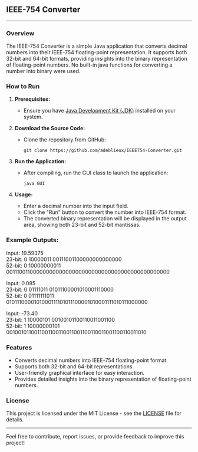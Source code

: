 ## IEEE-754 Converter

---

### Overview

The IEEE-754 Converter is a simple Java application that converts decimal numbers into their IEEE-754 floating-point representation. It supports both 32-bit and 64-bit formats, providing insights into the binary representation of floating-point numbers. No built-in java functions for converting a number into binary were used.

### How to Run

1. **Prerequisites:**
    - Ensure you have [Java Development Kit (JDK)](https://openjdk.org/) installed on your system.

2. **Download the Source Code:**
    - Clone the repository from GitHub:
      ```
      git clone https://github.com/adeblieux/IEEE754-Converter.git
      ```

3. **Run the Application:**
    - After compiling, run the GUI class to launch the application:
      ```
      java GUI
      ```

4. **Usage:**
    - Enter a decimal number into the input field.
    - Click the "Run" button to convert the number into IEEE-754 format.
    - The converted binary representation will be displayed in the output area, showing both 23-bit and 52-bit mantissas.

### Example Outputs:
Input: 19.59375 <br>
23-bit: 0 10000011 00111001100000000000000 <br>
52-bit: 0 10000000011 0011100110000000000000000000000000000000000000000000 <br>

Input: 0.085 <br>
23-bit: 0 01111011 01011100001010001110000 <br>
52-bit: 0 01111111011 0101110000101000111101011100001010001111010111000000 <br>

Input: -73.40<br>
23-bit: 1 10000101 00100101100110011001100<br>
52-bit: 1 10000000101 0010010110011001100110011001100110011001100110011010 <br>

### Features

- Converts decimal numbers into IEEE-754 floating-point format.
- Supports both 32-bit and 64-bit representations.
- User-friendly graphical interface for easy interaction.
- Provides detailed insights into the binary representation of floating-point numbers.

### License

This project is licensed under the MIT License - see the [LICENSE](LICENSE) file for details.

---

Feel free to contribute, report issues, or provide feedback to improve this project!
